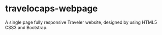# travelocaps-webpage
A single page fully responsive Traveler website, designed by using HTML5 CSS3 and Bootstrap. 
